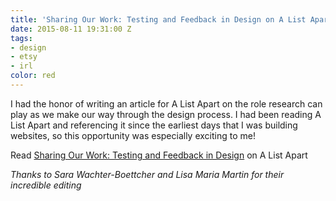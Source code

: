 ```yaml
---
title: 'Sharing Our Work: Testing and Feedback in Design on A List Apart'
date: 2015-08-11 19:31:00 Z
tags:
- design
- etsy
- irl
color: red
---
```


I had the honor of writing an article for A List Apart on the role research can play as we make our way through the design process. I had been reading A List Apart and referencing it since the earliest days that I was building websites, so this opportunity was especially exciting to me!

Read [Sharing Our Work: Testing and Feedback in Design](http://alistapart.com/article/sharing-our-work-testing-feedback-in-design) on A List Apart

*Thanks to Sara Wachter-Boettcher and Lisa Maria Martin for their incredible editing*
